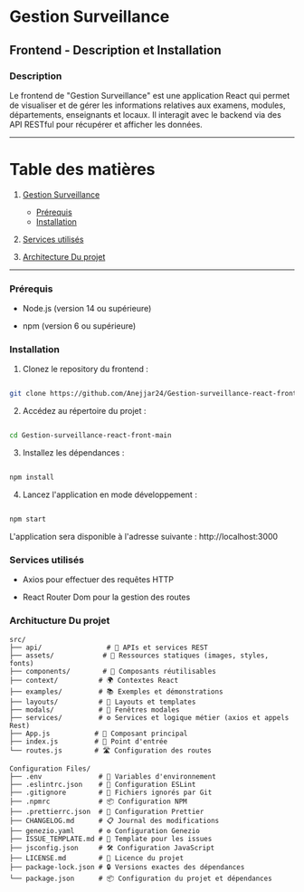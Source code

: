 # Gestion Surveillance

## Frontend - Description et Installation

### Description

Le frontend de "Gestion Surveillance" est une application React qui permet de visualiser et de gérer les informations relatives aux examens, modules, départements, enseignants et locaux. Il interagit avec le backend via des API RESTful pour récupérer et afficher les données.

---
# Table des matières

1. [Gestion Surveillance](#gestion-surveillance)

   - [Prérequis](#prérequis)
   - [Installation](#installation)


2. [Services utilisés](#services-utilisés)


3. [Architecture Du projet](#architecture-du-projet)
---



### Prérequis

- Node.js (version 14 ou supérieure)

- npm (version 6 ou supérieure)

### Installation

1. Clonez le repository du frontend :

```bash

git clone https://github.com/Anejjar24/Gestion-surveillance-react-front.git
```

2. Accédez au répertoire du projet :

```bash

cd Gestion-surveillance-react-front-main

```

3. Installez les dépendances :

```bash

npm install

```

4. Lancez l'application en mode développement :

```bash

npm start

```

L'application sera disponible à l'adresse suivante : http://localhost:3000



### Services utilisés

* Axios pour effectuer des requêtes HTTP

* React Router Dom pour la gestion des routes

### Architucture Du projet

```
src/
├── api/                # 🔌 APIs et services REST
├── assets/            # 🎨 Ressources statiques (images, styles, fonts)
├── components/        # 🧩 Composants réutilisables
├── context/          # 🌍 Contextes React
├── examples/         # 📚 Exemples et démonstrations
├── layouts/          # 📐 Layouts et templates
├── modals/           # 💫 Fenêtres modales
├── services/         # ⚙️ Services et logique métier (axios et appels Rest)
├── App.js           # 📱 Composant principal
├── index.js         # 🚀 Point d'entrée
└── routes.js        # 🛣️ Configuration des routes

Configuration Files/
├── .env              # 🔐 Variables d'environnement
├── .eslintrc.json    # 📝 Configuration ESLint
├── .gitignore        # 🙈 Fichiers ignorés par Git
├── .npmrc            # 📦 Configuration NPM
├── .prettierrc.json  # 💅 Configuration Prettier
├── CHANGELOG.md      # 📋 Journal des modifications 
├── genezio.yaml      # ⚙️ Configuration Genezio
├── ISSUE_TEMPLATE.md # 🐛 Template pour les issues
├── jsconfig.json     # 🛠️ Configuration JavaScript
├── LICENSE.md        # 📄 Licence du projet
├── package-lock.json # 🔒 Versions exactes des dépendances
└── package.json      # 📦 Configuration du projet et dépendances
```
